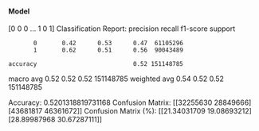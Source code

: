 #### Model
[0 0 0 ... 1 0 1]
Classification Report:
              precision    recall  f1-score   support

           0       0.42      0.53      0.47  61105296
           1       0.62      0.51      0.56  90043489

    accuracy                           0.52 151148785
   macro avg       0.52      0.52      0.52 151148785
weighted avg       0.54      0.52      0.52 151148785

Accuracy: 0.5201318819731168
Confusion Matrix:
[[32255630 28849666]
 [43681817 46361672]]
Confusion Matrix (%):
[[21.34031709 19.08693212]
 [28.89987968 30.67287111]]
